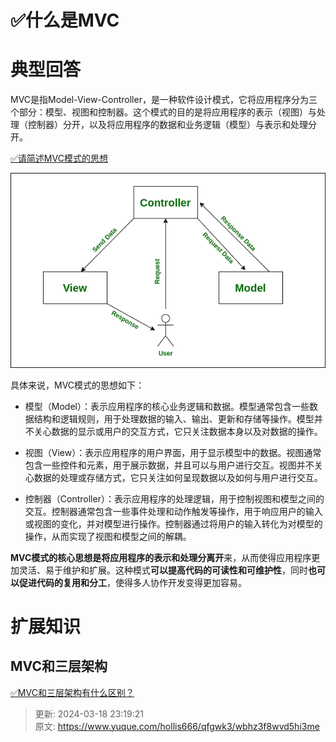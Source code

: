 # ✅什么是MVC

# 典型回答


MVC是指Model-View-Controller，是一种软件设计模式，它将应用程序分为三个部分：模型、视图和控制器。这个模式的目的是将应用程序的表示（视图）与处理（控制器）分开，以及将应用程序的数据和业务逻辑（模型）与表示和处理分开。



[✅请简述MVC模式的思想](https://www.yuque.com/hollis666/qfgwk3/hq5t8ratxwi3sg9s)



![1697714560316-8bd55f13-9e31-4066-8f94-46c05ad6d52f.png](./img/3zpmDPjLgNDc37iE/1697714560316-8bd55f13-9e31-4066-8f94-46c05ad6d52f-015482.png)



具体来说，MVC模式的思想如下：

+ 模型（Model）：表示应用程序的核心业务逻辑和数据。模型通常包含一些数据结构和逻辑规则，用于处理数据的输入、输出、更新和存储等操作。模型并不关心数据的显示或用户的交互方式，它只关注数据本身以及对数据的操作。



+ 视图（View）：表示应用程序的用户界面，用于显示模型中的数据。视图通常包含一些控件和元素，用于展示数据，并且可以与用户进行交互。视图并不关心数据的处理或存储方式，它只关注如何呈现数据以及如何与用户进行交互。



+ 控制器（Controller）：表示应用程序的处理逻辑，用于控制视图和模型之间的交互。控制器通常包含一些事件处理和动作触发等操作，用于响应用户的输入或视图的变化，并对模型进行操作。控制器通过将用户的输入转化为对模型的操作，从而实现了视图和模型之间的解耦。



**MVC模式的核心思想是将应用程序的表示和处理分离开**来，从而使得应用程序更加灵活、易于维护和扩展。这种模式**可以提高代码的可读性和可维护性**，同时**也可以促进代码的复用和分工**，使得多人协作开发变得更加容易。



# 扩展知识


## MVC和三层架构
[✅MVC和三层架构有什么区别？](https://www.yuque.com/hollis666/qfgwk3/cgfbog294z86gbfz)



> 更新: 2024-03-18 23:19:21  
> 原文: <https://www.yuque.com/hollis666/qfgwk3/wbhz3f8wvd5hi3me>